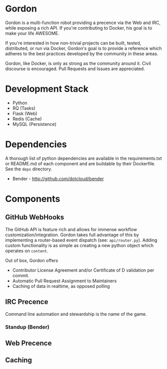 # Gordon

Gordon is a multi-function robot providing a precence via the Web and IRC, while exposing a rich API. If you're contributing to Docker, his goal is to make your life AWESOME.

If you're interested in how non-trivial projects can be built, tested, distributed, or run via Docker, Gordon's goal is to provide a reference which adheres to the best practices developed by the community in these areas.

Gordon, like Docker, is only as strong as the community around it. Civil discourse is encouraged. Pull Requests and Issues are appreciated.

# Development Stack

* Python 
* RQ (Tasks)
* Flask (Web)
* Redis (Cache)
* MySQL (Persistence)

# Dependencies

A thorough list of python dependencies are available in the requirements.txt or README.md of each component and are buildable by their Dockerfile. See the `deps` directory.

* Bender - http://github.com/dotcloud/bender

# Components

## GitHub WebHooks

The GitHub API is feature rich and allows for immense workflow customization/integration. Gordon takes full advantage of this by implementing a router-based event dispatch (see: `api/router.py`). Adding custom functionality is as simple as creating a new python object which operates on `content`. 

Out of box, Gordon offers

* Contributor License Agreement and/or Certificate of D validation per commit.
* Automatic Pull Request Assignment to Maintainers
* Caching of data in realtime, as opposed polling

## IRC Precence

Command line automation and stewardship is the name of the game. 

### Standup (Bender)


## Web Precence

## Caching



